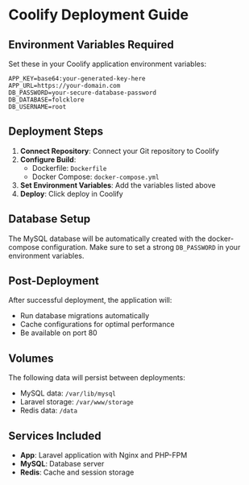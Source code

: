 # Coolify Deployment Guide

## Environment Variables Required

Set these in your Coolify application environment variables:

```env
APP_KEY=base64:your-generated-key-here
APP_URL=https://your-domain.com
DB_PASSWORD=your-secure-database-password
DB_DATABASE=folcklore
DB_USERNAME=root
```

## Deployment Steps

1. **Connect Repository**: Connect your Git repository to Coolify
2. **Configure Build**:
   - Dockerfile: `Dockerfile`
   - Docker Compose: `docker-compose.yml`
3. **Set Environment Variables**: Add the variables listed above
4. **Deploy**: Click deploy in Coolify

## Database Setup

The MySQL database will be automatically created with the docker-compose configuration. Make sure to set a strong `DB_PASSWORD` in your environment variables.

## Post-Deployment

After successful deployment, the application will:
- Run database migrations automatically
- Cache configurations for optimal performance
- Be available on port 80

## Volumes

The following data will persist between deployments:
- MySQL data: `/var/lib/mysql`
- Laravel storage: `/var/www/storage`
- Redis data: `/data`

## Services Included

- **App**: Laravel application with Nginx and PHP-FPM
- **MySQL**: Database server
- **Redis**: Cache and session storage